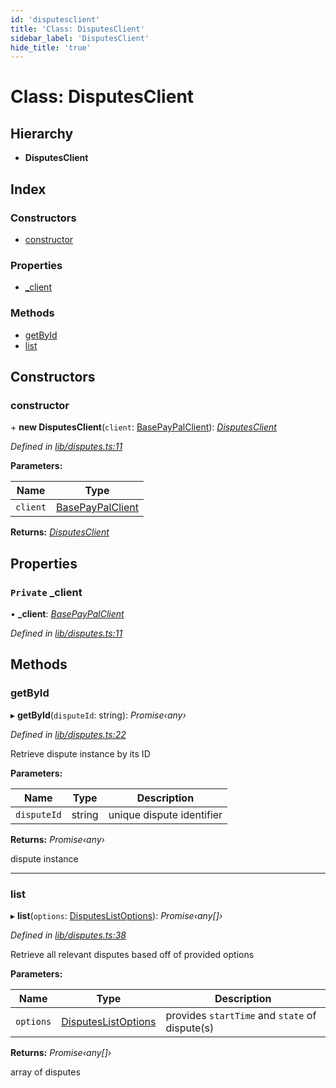 ```yaml
---
id: 'disputesclient'
title: 'Class: DisputesClient'
sidebar_label: 'DisputesClient'
hide_title: 'true'
---
```


# Class: DisputesClient

## Hierarchy

-   **DisputesClient**

## Index

### Constructors

-   [constructor](disputesclient.md#constructor)

### Properties

-   [\_client](disputesclient.md#private-_client)

### Methods

-   [getById](disputesclient.md#getbyid)
-   [list](disputesclient.md#list)

## Constructors

### constructor

\+ **new DisputesClient**(`client`: [BasePayPalClient](basepaypalclient.md)): _[DisputesClient](disputesclient.md)_

_Defined in [lib/disputes.ts:11](https://github.com/ELEVATORmedia/paymigo/blob/30e9201/src/lib/disputes.ts#L11)_

**Parameters:**

| Name     | Type                                    |
| -------- | --------------------------------------- |
| `client` | [BasePayPalClient](basepaypalclient.md) |

**Returns:** _[DisputesClient](disputesclient.md)_

## Properties

### `Private` \_client

• **\_client**: _[BasePayPalClient](basepaypalclient.md)_

_Defined in [lib/disputes.ts:11](https://github.com/ELEVATORmedia/paymigo/blob/30e9201/src/lib/disputes.ts#L11)_

## Methods

### getById

▸ **getById**(`disputeId`: string): _Promise‹any›_

_Defined in [lib/disputes.ts:22](https://github.com/ELEVATORmedia/paymigo/blob/30e9201/src/lib/disputes.ts#L22)_

Retrieve dispute instance by its ID

**Parameters:**

| Name        | Type   | Description               |
| ----------- | ------ | ------------------------- |
| `disputeId` | string | unique dispute identifier |

**Returns:** _Promise‹any›_

dispute instance

---

### list

▸ **list**(`options`: [DisputesListOptions](../globals.md#disputeslistoptions)): _Promise‹any[]›_

_Defined in [lib/disputes.ts:38](https://github.com/ELEVATORmedia/paymigo/blob/30e9201/src/lib/disputes.ts#L38)_

Retrieve all relevant disputes based off of provided options

**Parameters:**

| Name      | Type                                                     | Description                                    |
| --------- | -------------------------------------------------------- | ---------------------------------------------- |
| `options` | [DisputesListOptions](../globals.md#disputeslistoptions) | provides `startTime` and `state` of dispute(s) |

**Returns:** _Promise‹any[]›_

array of disputes
